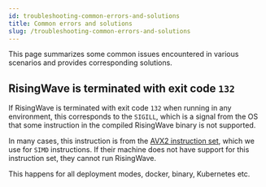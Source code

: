 ```yaml
---
id: troubleshooting-common-errors-and-solutions
title: Common errors and solutions
slug: /troubleshooting-common-errors-and-solutions
---
```

<head>
  <link rel="canonical" href="https://docs.risingwave.com/docs/current/troubleshooting-common-errors-and-solutions/" />
</head>

This page summarizes some common issues encountered in various scenarios and provides corresponding solutions.

## RisingWave is terminated with exit code `132`

If RisingWave is terminated with exit code `132` when running in any environment, this corresponds to the `SIGILL`, which is a signal from the OS that some instruction in the compiled RisingWave binary is not supported.

In many cases, this instruction is from the [AVX2 instruction set](https://en.wikipedia.org/wiki/Advanced_Vector_Extensions), which we use for `SIMD` instructions. If their machine does not have support for this instruction set, they cannot run RisingWave.

This happens for all deployment modes, docker, binary, Kubernetes etc.
